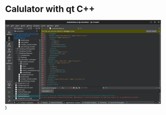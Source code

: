 # Calulator with qt C++ 

![Alt text](https://github.com/Akhilesh286/calculator/blob/2acfd629e44a40854d8f3c43294b5b35bd9b7f9f/Screenshot%20from%202024-07-16%2000-37-11.png))
